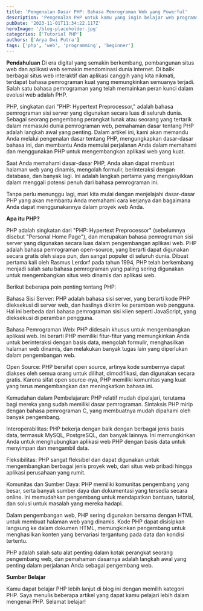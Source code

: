 ```yaml
---
title: 'Pengenalan Dasar PHP: Bahasa Pemrograman Web yang Powerful'
description: 'Pengenalan PHP untuk kamu yang ingin belajar web programming'
pubDate: '2023-11-01T11:34:22.117Z'
heroImage: '/blog-placeholder.jpg'
categories: ['Tutorial PHP']
authors: ['Arya Dwi Putra']
tags: ['php', 'web', 'programming', 'beginner']
---
```


**Pendahuluan**
Di era digital yang semakin berkembang, pembangunan situs web dan aplikasi web semakin mendominasi dunia internet. Di balik berbagai situs web interaktif dan aplikasi canggih yang kita nikmati, terdapat bahasa pemrograman kuat yang memungkinkan semuanya terjadi. Salah satu bahasa pemrograman yang telah memainkan peran kunci dalam evolusi web adalah PHP.

PHP, singkatan dari "PHP: Hypertext Preprocessor," adalah bahasa pemrograman sisi server yang digunakan secara luas di seluruh dunia. Sebagai seorang pengembang perangkat lunak atau seorang yang tertarik dalam memasuki dunia pemrograman web, pemahaman dasar tentang PHP adalah langkah awal yang penting. Dalam artikel ini, kami akan memandu Anda melalui pengenalan dasar tentang PHP, mengungkapkan dasar-dasar bahasa ini, dan membantu Anda memulai perjalanan Anda dalam memahami dan menggunakan PHP untuk mengembangkan aplikasi web yang kuat.

Saat Anda memahami dasar-dasar PHP, Anda akan dapat membuat halaman web yang dinamis, mengolah formulir, berinteraksi dengan database, dan banyak lagi. Ini adalah langkah pertama yang mengasyikkan dalam menggali potensi penuh dari bahasa pemrograman ini.

Tanpa perlu menunggu lagi, mari kita mulai dengan menjelajahi dasar-dasar PHP yang akan membantu Anda memahami cara kerjanya dan bagaimana Anda dapat menggunakannya dalam proyek web Anda.

**Apa itu PHP?**

PHP adalah singkatan dari "PHP: Hypertext Preprocessor" (sebelumnya disebut "Personal Home Page"), dan merupakan bahasa pemrograman sisi server yang digunakan secara luas dalam pengembangan aplikasi web. PHP adalah bahasa pemrograman open-source, yang berarti dapat digunakan secara gratis oleh siapa pun, dan sangat populer di seluruh dunia. Dibuat pertama kali oleh Rasmus Lerdorf pada tahun 1994, PHP telah berkembang menjadi salah satu bahasa pemrograman yang paling sering digunakan untuk mengembangkan situs web dinamis dan aplikasi web.

Berikut beberapa poin penting tentang PHP:

Bahasa Sisi Server: PHP adalah bahasa sisi server, yang berarti kode PHP dieksekusi di server web, dan hasilnya dikirim ke peramban web pengguna. Hal ini berbeda dari bahasa pemrograman sisi klien seperti JavaScript, yang dieksekusi di peramban pengguna.

Bahasa Pemrograman Web: PHP didesain khusus untuk mengembangkan aplikasi web. Ini berarti PHP memiliki fitur-fitur yang memungkinkan Anda untuk berinteraksi dengan basis data, mengolah formulir, menghasilkan halaman web dinamis, dan melakukan banyak tugas lain yang diperlukan dalam pengembangan web.

Open Source: PHP bersifat open source, artinya kode sumbernya dapat diakses oleh semua orang untuk dilihat, dimodifikasi, dan digunakan secara gratis. Karena sifat open source-nya, PHP memiliki komunitas yang kuat yang terus mengembangkan dan meningkatkan bahasa ini.

Kemudahan dalam Pembelajaran: PHP relatif mudah dipelajari, terutama bagi mereka yang sudah memiliki dasar pemrograman. Sintaksis PHP mirip dengan bahasa pemrograman C, yang membuatnya mudah dipahami oleh banyak pengembang.

Interoperabilitas: PHP bekerja dengan baik dengan berbagai jenis basis data, termasuk MySQL, PostgreSQL, dan banyak lainnya. Ini memungkinkan Anda untuk menghubungkan aplikasi web PHP dengan basis data untuk menyimpan dan mengambil data.

Fleksibilitas: PHP sangat fleksibel dan dapat digunakan untuk mengembangkan berbagai jenis proyek web, dari situs web pribadi hingga aplikasi perusahaan yang rumit.

Komunitas dan Sumber Daya: PHP memiliki komunitas pengembang yang besar, serta banyak sumber daya dan dokumentasi yang tersedia secara online. Ini memudahkan pengembang untuk mendapatkan bantuan, tutorial, dan solusi untuk masalah yang mereka hadapi.

Dalam pengembangan web, PHP sering digunakan bersama dengan HTML untuk membuat halaman web yang dinamis. Kode PHP dapat disisipkan langsung ke dalam dokumen HTML, memungkinkan pengembang untuk menghasilkan konten yang bervariasi tergantung pada data dan kondisi tertentu.

PHP adalah salah satu alat penting dalam kotak perangkat seorang pengembang web, dan pemahaman dasarnya adalah langkah awal yang penting dalam perjalanan Anda sebagai pengembang web.

**Sumber Belajar**

Kamu dapat belajar PHP lebih lanjut di blog ini dengan memilih kategori PHP. Saya menulis beberapa artikel yang dapat kamu pelajari lebih dalam mengenai PHP. Selamat belajar!
